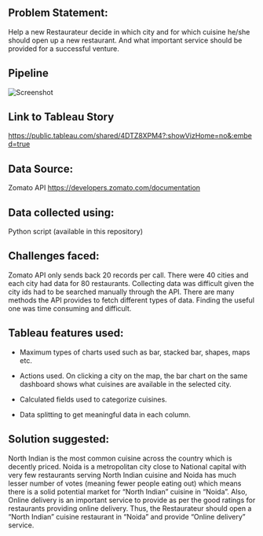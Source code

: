 ## Problem Statement:
Help a new Restaurateur decide in which city and for which cuisine he/she should open up a new restaurant. And what important service should be provided for a successful venture.
## Pipeline
![Screenshot](https://user-images.githubusercontent.com/59153134/71398388-1f343b80-25d5-11ea-9deb-2fcab2c953d8.jpg)
## Link to Tableau Story
https://public.tableau.com/shared/4DTZ8XPM4?:showVizHome=no&:embed=true

## Data Source:
Zomato API https://developers.zomato.com/documentation
## Data collected using:
Python script (available in this repository)
## Challenges faced:
Zomato API only sends back 20 records per call. There were 40 cities and each city had data for 80 restaurants. Collecting data was difficult given the city ids had to be searched manually through the API.
There are many methods the API provides to fetch different types of data. Finding the useful one was time consuming and difficult.
## Tableau features used:
- Maximum types of charts used such as bar, stacked bar, shapes, maps etc.

- Actions used. On clicking a city on the map, the bar chart on the same dashboard shows what cuisines are available in the selected city.

- Calculated fields used to categorize cuisines.

- Data splitting to get meaningful data in each column.
## Solution suggested:
North Indian is the most common cuisine across the country which is decently priced. Noida is a metropolitan city close to National capital with very few restaurants serving North Indian cuisine and Noida has much lesser number of votes (meaning fewer people eating out) which means there is a solid potential market for “North Indian” cuisine in “Noida”. Also, Online delivery is an important service to provide as per the good ratings for restaurants providing online delivery.
Thus, the Restaurateur should open a “North Indian” cuisine restaurant in “Noida” and provide “Online delivery” service. 



